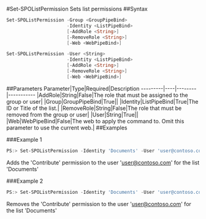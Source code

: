 #Set-SPOListPermission
Sets list permissions
##Syntax
```powershell
Set-SPOListPermission -Group <GroupPipeBind>
                      -Identity <ListPipeBind>
                      [-AddRole <String>]
                      [-RemoveRole <String>]
                      [-Web <WebPipeBind>]
```


```powershell
Set-SPOListPermission -User <String>
                      -Identity <ListPipeBind>
                      [-AddRole <String>]
                      [-RemoveRole <String>]
                      [-Web <WebPipeBind>]
```


##Parameters
Parameter|Type|Required|Description
---------|----|--------|-----------
|AddRole|String|False|The role that must be assigned to the group or user|
|Group|GroupPipeBind|True||
|Identity|ListPipeBind|True|The ID or Title of the list.|
|RemoveRole|String|False|The role that must be removed from the group or user|
|User|String|True||
|Web|WebPipeBind|False|The web to apply the command to. Omit this parameter to use the current web.|
##Examples

###Example 1
```powershell
PS:> Set-SPOListPermission -Identity 'Documents' -User 'user@contoso.com' -AddRole 'Contribute'
```
Adds the 'Contribute' permission to the user 'user@contoso.com' for the list 'Documents'

###Example 2
```powershell
PS:> Set-SPOListPermission -Identity 'Documents' -User 'user@contoso.com' -RemoveRole 'Contribute'
```
Removes the 'Contribute' permission to the user 'user@contoso.com' for the list 'Documents'
